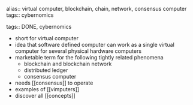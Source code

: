 alias:: virtual computer, blockchain, chain, network, consensus computer
tags:: cybernomics

tags:: DONE, cybernomics

- short for virtual computer
- idea that software defined computer can work as a single virtual computer for several physical hardware computers
- marketable term for the following tightly related phenomena
	- blockchain and blockchain network
	- distributed ledger
	- consensus computer
- needs [[consensus]] to operate
- examples of [[vimputers]]
- discover all [[concepts]]